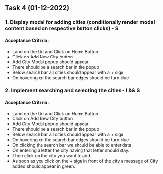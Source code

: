 ## Task 4 (01-12-2022)
### 1. Display modal for adding cities (conditionally render modal content based on respective button clicks) - S
#### Acceptance Criteria : 

- Land on the Url and Click on Home Button 
- Click on Add New City button 
- Add City Modal popup should appear. 
- There should be a search bar in the popup 
- Below search bar all cities should appear with a + sign
- On hovering on the search bar edges should be turn blue 


### 2. Implement searching and selecting the cities - I && S
#### Acceptance Criteria : 

- Land on the Url and Click on Home Button 
- Click on Add New City button 
- Add City Modal popup should appear. 
- There should be a search bar in the popup 
- Below search bar all cities should appear with a + sign
- On hovering on the search bar edges should be turn blue 
- On clicking the search bar we should be able to enter data.
- On entering a letter the city having that letter should stay.
- Then click on the city you want to add.
- As soon as you click on the + sign in front of the city a message of City added should appear in green. 
